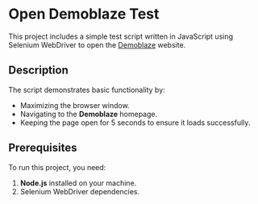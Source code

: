 # Open Demoblaze Test

This project includes a simple test script written in JavaScript using Selenium WebDriver to open the [Demoblaze](https://www.demoblaze.com) website.

## Description

The script demonstrates basic functionality by:
- Maximizing the browser window.
- Navigating to the **Demoblaze** homepage.
- Keeping the page open for 5 seconds to ensure it loads successfully.

## Prerequisites

To run this project, you need:
1. **Node.js** installed on your machine.
2. Selenium WebDriver dependencies.


